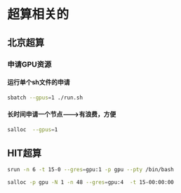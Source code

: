 # 超算相关的

## 北京超算
### 申请GPU资源

#### 运行单个sh文件的申请

```bash
sbatch --gpus=1 ./run.sh
```

#### 长时间申请一个节点--->有浪费，方便

```bash
salloc  --gpus=1 
```

## HIT超算 
```bash
srun -n 6 -t 15-0 --gres=gpu:1 -p gpu --pty /bin/bash

salloc -p gpu -N 1 -n 48 --gres=gpu:4  -t 15-00:00:00
```